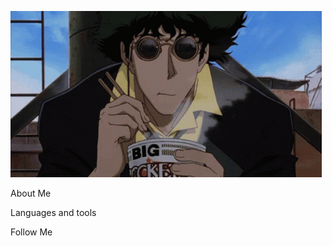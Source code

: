 ![Header](https://github.com/ShadowFlyX/ShadowFlyX/blob/main/assets/cowboy-bibop.gif)

About Me

Languages and tools

Follow Me

